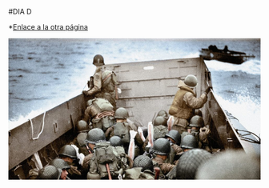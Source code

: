 #DIA D

*[Enlace a la otra página](DIAD.md)

![Descripción de la iamgen](assets/8BB-e1568002332200.jpg)
